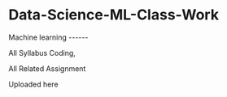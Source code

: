 # Data-Science-ML-Class-Work

Machine learning ------

All Syllabus Coding,

All Related Assignment

Uploaded here
